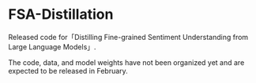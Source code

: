 # FSA-Distillation
Released code for「Distilling Fine-grained Sentiment Understanding from Large Language Models」.

The code, data, and model weights have not been organized yet and are expected to be released in February.
